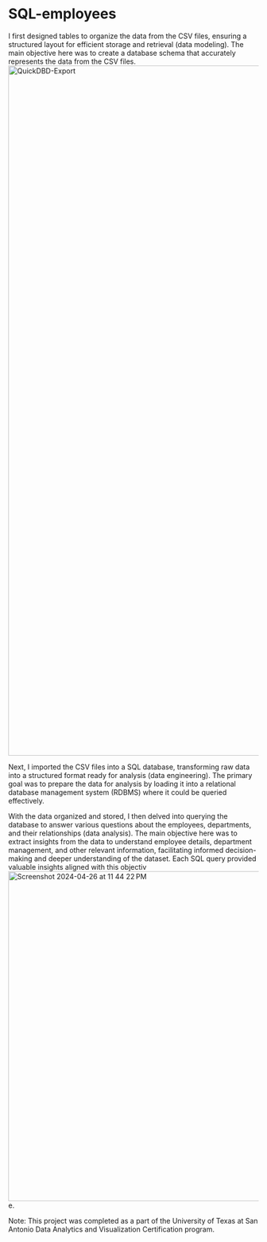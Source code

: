 # SQL-employees 


I first designed tables to organize the data from the CSV files, ensuring a structured layout for efficient storage and retrieval (data modeling). The main objective here was to create a database schema that accurately represents the data from the CSV files.
<img width="1385" alt="QuickDBD-Export" src="https://github.com/Joem36/SQL_Challenge/assets/133917939/08bd2f6d-8e45-4caf-9312-f026ef49c011">

Next, I imported the CSV files into a SQL database, transforming raw data into a structured format ready for analysis (data engineering). The primary goal was to prepare the data for analysis by loading it into a relational database management system (RDBMS) where it could be queried effectively.

With the data organized and stored, I then delved into querying the database to answer various questions about the employees, departments, and their relationships (data analysis). The main objective here was to extract insights from the data to understand employee details, department management, and other relevant information, facilitating informed decision-making and deeper understanding of the dataset. Each SQL query provided valuable insights aligned with this objectiv
<img width="662" alt="Screenshot 2024-04-26 at 11 44 22 PM" src="https://github.com/Joem36/SQL_Challenge/assets/133917939/0e001b95-0ec8-4b8b-a2cb-dd3fa330e6fb">
e.





Note: This project was completed as a part of the University of Texas at San Antonio Data Analytics and Visualization Certification program.
